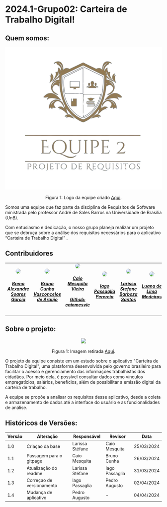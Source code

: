 # 2024.1-Grupo02: Carteira de Trabalho Digital!

## Quem somos:

  <div align="center">
  <img src="Midia/logoEquipeTransparente.png">
  
   Figura 1: Logo da equipe criado [Aqui](https://www.designevo.com/).
</div>

Somos uma equipe que faz parte da disciplina de Requisitos de Software ministrada pelo professor André de Sales Barros na Universidade de Brasília (UnB). 

Com entusiasmo e dedicação, o nosso grupo planeja realizar um projeto  que se debruça sobre a análise dos requisitos necessários para o aplicativo “Carteira de Trabalho Digital” .
## Contribuidores

<table style="margin-left: auto; margin-right: auto;">
    <tr>
        <td align="center">
            <a href="https://github.com/brenoalexandre0">
                <img style="border-radius: 50%;" src="https://github.com/brenoalexandre0.png" width="150px;"/>
                <h5 class="text-center"> Breno Alexandre Soares Garcia  </h5>
            </a>
        </td>
        <td align="center">
            <a href="https://github.com/brunocva">
                <img style="border-radius: 50%;" src="https://github.com/brunocva.png" width="150px;"/>
                <h5 class="text-center">Bruno Cunha Vasconcelos de Araújo <br> </h5>
            </a>
        </td>
       <td align="center">
            <a href="https://github.com/caiomesvie">
                <img style="border-radius: 50%;" src="https://github.com/caiomesvie.png" width="150px;"/>
                <h5 class="text-center"> Caio Mesquita Vieira <br>  <br> Github: caiomesvie</h5>
            </a>
        </td>
      <td align="center">
            <a href="https://github.com/Paxxaglia">
                <img style="border-radius: 50%;" src="https://github.com/Paxxaglia.png" width="150px;"/>
                <h5 class="text-center"> Iago Passaglia Perereia <br> </h5>
            </a>
        </td>
      <td align="center">
            <a href="https://github.com/SkywalkerSupreme">
                <img style="border-radius: 50%;" src="https://github.com/SkywalkerSupreme.png" width="150px;"/>
                <h5 class="text-center">Larissa Stefane Barboza Santos <br> </h5>
            </a>
        </td>
      <td align="center">
            <a href="https://github.com/LuaMedeiros">
                <img style="border-radius: 50%;" src="https://github.com/LuaMedeiros.png" width="150px;"/>
                <h5 class="text-center"> Luana de Lima Medeiros <br> </h5>
            </a>
        </td>
      <td align="center">
            <a href="https://github.com/Izarias">
                <img style="border-radius: 50%;" src="https://github.com/Izarias.png" width="150px;"/>
                <h5 class="text-center"> Pedro Augusto Dourado Izarias <br> </h5>
            </a>
        </td>
      
</table>

## Sobre o projeto:

 <div align="center">
  <img src="https://seeklogo.com/images/B/brasao-da-republica-do-brasil-logo-F668D19105-seeklogo.com.png">
  
   Figura 1: Imagem retirada [Aqui](https://seeklogo.com/vector-logo/263322/brasao-da-republica-do-brasil).
</div>

O projeto da equipe consiste em um estudo sobre o aplicativo "Carteira de Trabalho Digital", uma plataforma desenvolvida pelo governo brasileiro para facilitar o acesso e gerenciamento das informações trabalhistas dos cidadãos. Por meio dela, é possível consultar dados como vínculos empregatícios, salários, benefícios, além de possibilitar a emissão digital da carteira de trabalho.

A equipe se propõe a analisar os requisitos desse aplicativo, desde a coleta e armazenamento de dados até a interface do usuário e as funcionalidades de análise.

## Históricos de Versões:

| Versão | Alteração | Responsável | Revisor | Data |
| - | - | - | - | - |
| 1.0 | Criaçao da base | Larissa Stéfane | Caio Mesquita| 25/03/2024 |
| 1.1 | Passagem para o gitpage | Caio Mesquita | Bruno Cunha | 26/03/2024 |
| 1.2 | Atualização do readme | Larissa Stéfane  | Iago Passaglia | 31/03/2024 |
| 1.3 | Correçao de versionamento | Iago Passaglia | Pedro Augusto | 02/04/2024 |
| 1.4 | Mudança de aplicativo | Pedro Augusto | - | 04/04/2024 |

